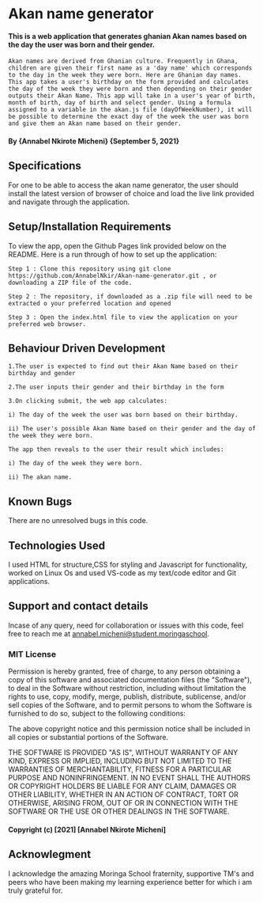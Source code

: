 # Akan name generator

#### This is a web application that generates ghanian Akan names based on the day the user was born and their gender.
```Akan names are derived from Ghanian culture. Frequently in Ghana, children are given their first name as a 'day name' which corresponds to the day in the week they were born. Here are Ghanian day names. This app takes a user's birthday on the form provided and calculates the day of the week they were born and then depending on their gender outputs their Akan Name. This app will take in a user's year of birth, month of birth, day of birth and select gender. Using a formula assigned to a variable in the akan.js file (dayOfWeekNumber), it will be possible to determine the exact day of the week the user was born and give them an Akan name based on their gender.```

#### By **{Annabel Nkirote Micheni}** **{September 5, 2021}**
## Specifications

For one to be able to access the akan name generator, the user should install the latest version of browser of choice and load the live link provided and navigate through the application. 

## Setup/Installation Requirements

To view the app, open the Github Pages link provided below on the README. Here is a run through of how to set up the application:
```
Step 1 : Clone this repository using git clone https://github.com/AnnabelNkir/Akan-name-generator.git , or downloading a ZIP file of the code.

Step 2 : The repository, if downloaded as a .zip file will need to be extracted o your preferred location and opened

Step 3 : Open the index.html file to view the application on your preferred web browser.
```



## Behaviour Driven Development
```
1.The user is expected to find out their Akan Name based on their birthday and gender

2.The user inputs their gender and their birthday in the form

3.On clicking submit, the web app calculates: 

i) The day of the week the user was born based on their birthday.

ii) The user's possible Akan Name based on their gender and the day of the week they were born.

The app then reveals to the user their result which includes:

i) The day of the week they were born.

ii) The akan name.
```

## Known Bugs
There are no unresolved bugs in this code.

## Technologies Used
I used HTML for structure,CSS for styling and Javascript for functionality, worked on Linux Os and used VS-code as my text/code editor and Git applications.

## Support and contact details
Incase of any query, need for collaboration or issues with this code, feel free to reach me at annabel.micheni@student.moringaschool.

### MIT License

Permission is hereby granted, free of charge, to any person obtaining a copy of this software and associated documentation files (the "Software"), to deal in the Software without restriction, including without limitation the rights to use, copy, modify, merge, publish, distribute, sublicense, and/or sell copies of the Software, and to permit persons to whom the Software is furnished to do so, subject to the following conditions:

The above copyright notice and this permission notice shall be included in all copies or substantial portions of the Software.

THE SOFTWARE IS PROVIDED "AS IS", WITHOUT WARRANTY OF ANY KIND, EXPRESS OR IMPLIED, INCLUDING BUT NOT LIMITED TO THE WARRANTIES OF MERCHANTABILITY, FITNESS FOR A PARTICULAR PURPOSE AND NONINFRINGEMENT. IN NO EVENT SHALL THE AUTHORS OR COPYRIGHT HOLDERS BE LIABLE FOR ANY CLAIM, DAMAGES OR OTHER LIABILITY, WHETHER IN AN ACTION OF CONTRACT, TORT OR OTHERWISE, ARISING FROM, OUT OF OR IN CONNECTION WITH THE SOFTWARE OR THE USE OR OTHER DEALINGS IN THE SOFTWARE.

#### Copyright (c) [2021] [Annabel Nkirote Micheni] ####

## Acknowlegment
I acknowledge the amazing Moringa School fraternity, supportive TM's and peers who have been making my learning experience better for which i am truly grateful for.

